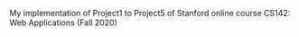 My implementation of Project1 to Project5 of Stanford online course CS142: Web Applications (Fall 2020)
